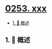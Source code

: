 # [0253. xxx](https://github.com/Tdahuyou/TNotes.leetcode/tree/main/notes/0253.%20xxx)

<!-- region:toc -->

- [1. 📝 概述](#1--概述)

<!-- endregion:toc -->

## 1. 📝 概述
